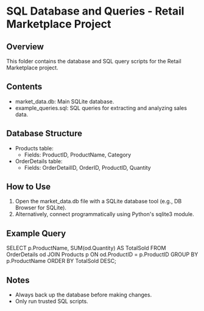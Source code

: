 # SQL Database and Queries - Retail Marketplace Project

## Overview
This folder contains the database and SQL query scripts for the Retail Marketplace project.

## Contents
- market_data.db: Main SQLite database.
- example_queries.sql: SQL queries for extracting and analyzing sales data.

## Database Structure
- Products table:
  - Fields: ProductID, ProductName, Category
- OrderDetails table:
  - Fields: OrderDetailID, OrderID, ProductID, Quantity

## How to Use
1. Open the market_data.db file with a SQLite database tool (e.g., DB Browser for SQLite).
2. Alternatively, connect programmatically using Python's sqlite3 module.

## Example Query
SELECT 
    p.ProductName,
    SUM(od.Quantity) AS TotalSold
FROM OrderDetails od
JOIN Products p ON od.ProductID = p.ProductID
GROUP BY p.ProductName
ORDER BY TotalSold DESC;

## Notes
- Always back up the database before making changes.
- Only run trusted SQL scripts.
